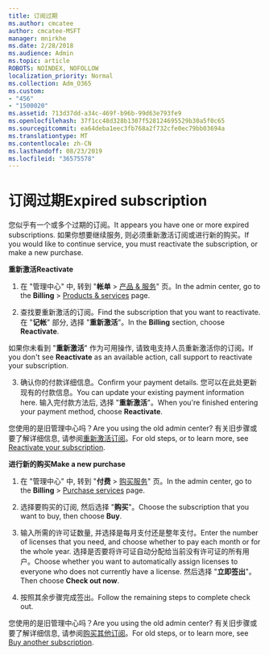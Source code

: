 ```yaml
---
title: 订阅过期
ms.author: cmcatee
author: cmcatee-MSFT
manager: mnirkhe
ms.date: 2/28/2018
ms.audience: Admin
ms.topic: article
ROBOTS: NOINDEX, NOFOLLOW
localization_priority: Normal
ms.collection: Adm_O365
ms.custom:
- "456"
- "1500020"
ms.assetid: 713d37dd-a34c-469f-b96b-99d63e793fe9
ms.openlocfilehash: 37f1cc48d328b1307f528124695529b30a5f0c65
ms.sourcegitcommit: ea64deba1eec3fb768a2f732cfe0ec79bb03694a
ms.translationtype: MT
ms.contentlocale: zh-CN
ms.lasthandoff: 08/23/2019
ms.locfileid: "36575578"
---
```

# <a name="expired-subscription"></a><span data-ttu-id="de931-102">订阅过期</span><span class="sxs-lookup"><span data-stu-id="de931-102">Expired subscription</span></span>

<span data-ttu-id="de931-103">您似乎有一个或多个过期的订阅。</span><span class="sxs-lookup"><span data-stu-id="de931-103">It appears you have one or more expired subscriptions.</span></span> <span data-ttu-id="de931-104">如果你想要继续服务, 则必须重新激活订阅或进行新的购买。</span><span class="sxs-lookup"><span data-stu-id="de931-104">If you would like to continue service, you must reactivate the subscription, or make a new purchase.</span></span>
  
<span data-ttu-id="de931-105">**重新激活**</span><span class="sxs-lookup"><span data-stu-id="de931-105">**Reactivate**</span></span>
  
1. <span data-ttu-id="de931-106">在 "管理中心" 中, 转到 "**帐单** \> [产品 & 服务](https://go.microsoft.com/fwlink/p/?linkid=842054)" 页。</span><span class="sxs-lookup"><span data-stu-id="de931-106">In the admin center, go to the **Billing** \> [Products & services](https://go.microsoft.com/fwlink/p/?linkid=842054) page.</span></span>

2. <span data-ttu-id="de931-107">查找要重新激活的订阅。</span><span class="sxs-lookup"><span data-stu-id="de931-107">Find the subscription that you want to reactivate.</span></span> <span data-ttu-id="de931-108">在 "**记帐**" 部分, 选择 "**重新激活**"。</span><span class="sxs-lookup"><span data-stu-id="de931-108">In the **Billing** section, choose **Reactivate**.</span></span>

<span data-ttu-id="de931-109">如果你未看到 "**重新激活**" 作为可用操作, 请致电支持人员重新激活你的订阅。</span><span class="sxs-lookup"><span data-stu-id="de931-109">If you don't see **Reactivate** as an available action, call support to reactivate your subscription.</span></span>

3. <span data-ttu-id="de931-110">确认你的付款详细信息。</span><span class="sxs-lookup"><span data-stu-id="de931-110">Confirm your payment details.</span></span> <span data-ttu-id="de931-111">您可以在此处更新现有的付款信息。</span><span class="sxs-lookup"><span data-stu-id="de931-111">You can update your existing payment information here.</span></span> <span data-ttu-id="de931-112">输入完付款方法后, 选择 "**重新激活**"。</span><span class="sxs-lookup"><span data-stu-id="de931-112">When you're finished entering your payment method, choose **Reactivate**.</span></span>

<span data-ttu-id="de931-113">您使用的是旧管理中心吗？</span><span class="sxs-lookup"><span data-stu-id="de931-113">Are you using the old admin center?</span></span> <span data-ttu-id="de931-114">有关旧步骤或要了解详细信息, 请参阅[重新激活订阅](https://docs.microsoft.com/office365/admin/subscriptions-and-billing/reactivate-your-subscription)。</span><span class="sxs-lookup"><span data-stu-id="de931-114">For old steps, or to learn more, see [Reactivate your subscription](https://docs.microsoft.com/office365/admin/subscriptions-and-billing/reactivate-your-subscription).</span></span>

<span data-ttu-id="de931-115">**进行新的购买**</span><span class="sxs-lookup"><span data-stu-id="de931-115">**Make a new purchase**</span></span>
  
1. <span data-ttu-id="de931-116">在 "管理中心" 中, 转到 "**付费** \> [购买服务](https://go.microsoft.com/fwlink/p/?linkid=868433)" 页。</span><span class="sxs-lookup"><span data-stu-id="de931-116">In the admin center, go to the **Billing** \> [Purchase services](https://go.microsoft.com/fwlink/p/?linkid=868433) page.</span></span>

2. <span data-ttu-id="de931-117">选择要购买的订阅, 然后选择 "**购买**"。</span><span class="sxs-lookup"><span data-stu-id="de931-117">Choose the subscription that you want to buy, then choose **Buy**.</span></span>

3. <span data-ttu-id="de931-118">输入所需的许可证数量, 并选择是每月支付还是整年支付。</span><span class="sxs-lookup"><span data-stu-id="de931-118">Enter the number of licenses that you need, and choose whether to pay each month or for the whole year.</span></span> <span data-ttu-id="de931-119">选择是否要将许可证自动分配给当前没有许可证的所有用户。</span><span class="sxs-lookup"><span data-stu-id="de931-119">Choose whether you want to automatically assign licenses to everyone who does not currently have a license.</span></span> <span data-ttu-id="de931-120">然后选择 "**立即签出**"。</span><span class="sxs-lookup"><span data-stu-id="de931-120">Then choose **Check out now**.</span></span>

4. <span data-ttu-id="de931-121">按照其余步骤完成签出。</span><span class="sxs-lookup"><span data-stu-id="de931-121">Follow the remaining steps to complete check out.</span></span>

<span data-ttu-id="de931-122">您使用的是旧管理中心吗？</span><span class="sxs-lookup"><span data-stu-id="de931-122">Are you using the old admin center?</span></span> <span data-ttu-id="de931-123">有关旧步骤或要了解详细信息, 请参阅[购买其他订阅](https://docs.microsoft.com/office365/admin/subscriptions-and-billing/buy-another-subscription)。</span><span class="sxs-lookup"><span data-stu-id="de931-123">For old steps, or to learn more, see [Buy another subscription](https://docs.microsoft.com/office365/admin/subscriptions-and-billing/buy-another-subscription).</span></span>
